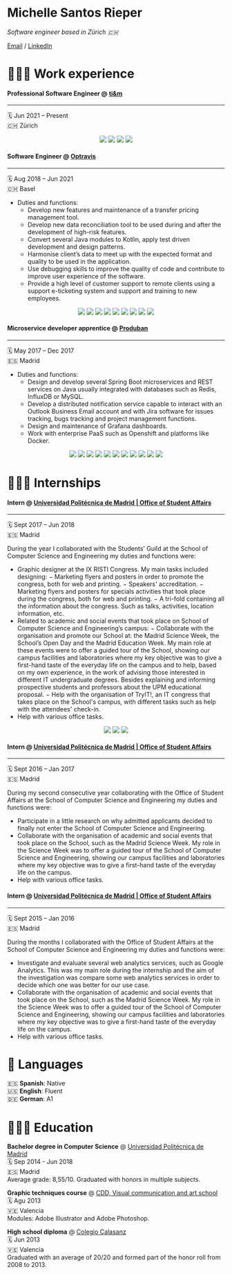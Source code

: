 # Michelle Santos Rieper 

_Software engineer based in Zürich 🇨🇭_

[Email](mailto:msantosrieper@gmail.com) / [LinkedIn](https://www.linkedin.com/in/msantosrieper/)

# 👩🏼‍💻 Work experience

#### Professional Software Engineer @ [ti&m](https://www.ti8m.com) <br>
___
🗓 Jun 2021 – Present <br>
🇨🇭 Zürich <br>

<p align="center">
  <img src="https://img.shields.io/badge/Kotlin-7F52FF?&style=flat&logo=kotlin&logoColor=white" />
  <img src="https://img.shields.io/badge/JUnit-25A162?style=flat&logo=JUnit5&logoColor=white" />
  <img src="https://img.shields.io/badge/Git-F05032?style=flat&logo=Git&logoColor=white" />
  <img src="https://img.shields.io/badge/Jira-0052CC?style=flat&logo=Jira&logoColor=white" />
</p>

#### Software Engineer @ [Optravis](https://www.optravis.com) <br>
___
🗓 Aug 2018 – Jun 2021 <br>
🇨🇭 Basel <br>

- Duties and functions:
    - Develop new features and maintenance of a transfer pricing management tool.
    - Develop new data reconciliation tool to be used during and after the development of high-risk features.
    - Convert several Java modules to Kotlin, apply test driven development and design patterns.
    - Harmonise client’s data to meet up with the expected format and quality to be used in the application.
    - Use debugging skills to improve the quality of code and contribute to improve user experience of the software.
    - Provide a high level of customer support to remote clients using a support e-ticketing system and support and training to new employees.

<p align="center">
  <img src="https://img.shields.io/badge/Kotlin-7F52FF?&style=flat&logo=kotlin&logoColor=white" />
  <img src="https://img.shields.io/badge/Spek-7F52FF?&style=flat&logo=kotlin&logoColor=white" />
  <img src="https://img.shields.io/badge/JUnit-25A162?style=flat&logo=JUnit5&logoColor=white" />
  <img src="https://img.shields.io/badge/Java-ED8B00?style=flat&logo=java&logoColor=white" />
  <img src="https://img.shields.io/badge/JavaFX-ED8B00?style=flat&logo=java&logoColor=white" />
  <img src="https://img.shields.io/badge/GitHub-181717?style=flat&logo=GitHub&logoColor=white" />
  <img src="https://img.shields.io/badge/MySQL-4479A1?style=flat&logo=MySQL&logoColor=white" />
  <img src="https://img.shields.io/badge/Google%20Cloud-4285F4?style=flat&logo=GoogleCloud&logoColor=white" />
  <img src="https://img.shields.io/badge/Gradle-02303A?style=flat&logo=Gradle&logoColor=white" />
</p>

#### Microservice developer apprentice @ [Produban](https://santandergto.com/en/) <br>
___
🗓 May 2017 – Dec 2017 <br>
🇪🇸 Madrid <br>

- Duties and functions:
    - Design and develop several Spring Boot microservices and REST services on Java usually integrated with databases such as Redis, InfluxDB or MySQL.
    - Develop a distributed notification service capable to interact with an Outlook Business Email account and with Jira software for issues tracking, bugs tracking and project management functions.
    - Design and maintenance of Grafana dashboards.
    - Work with enterprise PaaS such as Openshift and platforms like Docker.

<p align="center">
  <img src="https://img.shields.io/badge/Java-ED8B00?style=flat&logo=java&logoColor=white" />
  <img src="https://img.shields.io/badge/Docker-2496ED?style=flat&logo=docker&logoColor=white" />
  <img src="https://img.shields.io/badge/OpenShift-EE0000?style=flat&logo=redhatopenshift&logoColor=white" />
  <img src="https://img.shields.io/badge/Grafana-F46800?style=flat&logo=grafana&logoColor=white" />
  <img src="https://img.shields.io/badge/Spring%20Boot-6DB33F?style=flat&logo=springboot&logoColor=white" />
  <img src="https://img.shields.io/badge/Redis-DC382D?style=flat&logo=redis&logoColor=white" />
  <img src="https://img.shields.io/badge/InfluxDB-22ADF6?style=flat&logo=influxdb&logoColor=white" />
  <img src="https://img.shields.io/badge/MySQL-4479A1?style=flat&logo=MySQL&logoColor=white" />
  <img src="https://img.shields.io/badge/Jira%20API-0052CC?style=flat&logo=jirasoftware&logoColor=white" />
  <img src="https://img.shields.io/badge/Google%20API-4285F4?style=flat&logo=google&logoColor=white" />
  <img src="https://img.shields.io/badge/Outlook%20API-0078D4?style=flat&logo=microsoftoutlook&logoColor=white" />
</p>

# 👩🏼‍🏫 Internships

#### Intern @ [Universidad Politécnica de Madrid | Office of Student Affairs](https://www.upm.es/internacional) <br>
___
🗓 Sept 2017 – Jun 2018 <br>
🇪🇸 Madrid <br>

During the year I collaborated with the Students’ Guild at the School of Computer Science and Engineering my duties and functions were:
- Graphic designer at the IX RISTI Congress. My main tasks included designing:
    − Marketing flyers and posters in order to promote the congress, both for web and printing.
    − Speakers' accreditation.
    − Marketing flyers and posters for specials activities that took place during the congress, both for web and printing.
    − A tri-fold containing all the information about the congress. Such as talks, activities, location information, etc.
- Related to academic and social events that took place on School of Computer Science and Engineering’s campus:
    − Collaborate with the organisation and promote our School at: the Madrid Science Week, the School’s Open Day and the Madrid Education Week. My main role at these events were to offer a guided tour of the School, showing our campus facilities and laboratories where my key objective was to give a first-hand taste of the everyday life on the campus and to help, based on my own experience, in the work of advising those interested in different IT undergraduate degrees. Besides explaining and informing prospective students and professors about the UPM educational proposal.
    − Help with the organisation of TryIT!, an IT congress that takes place on the School's campus, with different tasks such as help with the attendees' check-in.
- Help with various office tasks.

<p align="center">
  <img src="https://img.shields.io/badge/Adobe%20Illustrator-FF9A00?style=flat&logo=adobeillustrator&logoColor=white" />
  <img src="https://img.shields.io/badge/Adobe%20Photoshop-31A8FF?style=flat&logo=adobephotoshop&logoColor=white" />
  <img src="https://img.shields.io/badge/Microsoft%20Office%20Suite-D83B01?style=flat&logo=microsoftoffice&logoColor=white" />
</p>

#### Intern @ [Universidad Politécnica de Madrid | Office of Student Affairs](https://www.upm.es/internacional) <br>
___
🗓 Sept 2016 – Jan 2017 <br>
🇪🇸 Madrid <br>

During my second consecutive year collaborating with the Office of Student Affairs at the School of Computer Science and Engineering my duties and functions were:
- Participate in a little research on why admitted applicants decided to finally not enter the School of Computer Science and Engineering.
- Collaborate with the organisation of academic and social events that took place on the School, such as the Madrid Science Week. My role in the Science Week was to offer a guided tour of the School of Computer Science and Engineering, showing our campus facilities and laboratories where my key objective was to give a first-hand taste of the everyday life on the campus.
- Help with various office tasks.

#### Intern @ [Universidad Politécnica de Madrid | Office of Student Affairs](https://www.upm.es/internacional) <br>
___
🗓 Sept 2015 – Jan 2016 <br>
🇪🇸 Madrid <br>

During the months I collaborated with the Office of Student Affairs at the School of Computer Science and Engineering my duties and functions were:
- Investigate and evaluate several web analytics services, such as Google Analytics. This was my main role during the internship and the aim of the investigation was compare some web analytics services in order to decide which one was better for our use case.
- Collaborate with the organisation of academic and social events that took place on the School, such as the Madrid Science Week. My role in the Science Week was to offer a guided tour of the School of Computer Science and Engineering, showing our campus facilities and laboratories where my key objective was to give a first-hand taste of the everyday life on the campus.
- Help with various office tasks.

# 💬 Languages

🇪🇸 **Spanish**: Native <br>
🇺🇸 **English**: Fluent <br>
🇩🇪 **German**: A1 <br>

# 👩🏼‍🎓 Education
**Bachelor degree in Computer Science** @ [Universidad Politécnica de Madrid](https://www.upm.es/internacional) <br>
🗓 Sep 2014 - Jun 2018 <br>
🇪🇸 Madrid <br>
Average grade: 8,55/10. Graduated with honors in multiple subjects.

**Graphic techniques course** @ [CDD, Visual communication and art school](https://www.institutocreativodigital.com) <br>
🗓 Agu 2013 <br>
🇻🇪 Valencia <br>
Modules: Adobe Illustrator and Adobe Photoshop.

**High school diploma** @ [Colegio Calasanz](https://www.colegiocalasanz.com.ve) <br>
🗓 Jun 2013 <br>
🇻🇪 Valencia <br>
Graduated with an average of 20/20 and formed part of the honor roll from 2008 to 2013.
